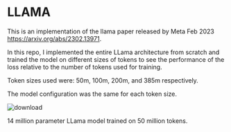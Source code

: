 # LLAMA

This is an implementation of the llama paper released by Meta Feb 2023 https://arxiv.org/abs/2302.13971.

In this repo, I implemented the entire LLama architecture from scratch and trained the model on different sizes of tokens to see the performance of the loss relative to 
the number of tokens used for training.

Token sizes used were: 50m, 100m, 200m, and 385m respectively.

The model configuration was the same for each token size.

![download](https://github.com/user-attachments/assets/d3780756-c4cd-49c4-9293-a7c2eb473909)

14 million parameter LLama model trained on 50 million tokens.
